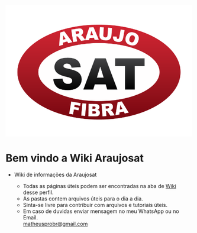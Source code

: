 ![imagem](/images/logo.png)


# Bem vindo a Wiki Araujosat

- Wiki de informações da Araujosat

    - Todas as páginas úteis podem ser encontradas na aba de [Wiki](https://github.com/qrocafe1535/wiki.araujosat/wiki) desse perfil.
    - As pastas contem arquivos úteis para o dia a dia. 
    - Sinta-se livre para contribuir com arquivos e tutoriais úteis.
    - Em caso de duvidas enviar mensagem no meu WhatsApp ou no Email.           
    matheusprobr@gmail.com




